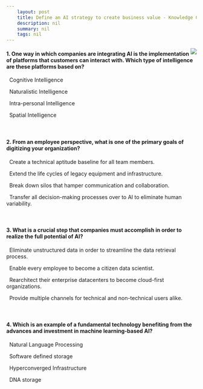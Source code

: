 ```yaml
---
    layout: post
    title: Define an AI strategy to create business value - Knowledge Check
    description: nil
    summary: nil
    tags: nil
---
```



 <a target="_blank" href="https://docs.microsoft.com/en-us/learn/modules/ai-strategy-to-create-business-value/8-knowledge-check/"><i class="fas fa-external-link-alt"></i> </a>
 <img align="right" src="https://docs.microsoft.com/en-us/learn/achievements/ai-strategy-to-create-business-value.svg">
####  1. One way in which companies are integrating AI is the implementation of platforms that customers can interact with. Which type of intelligence are these platforms based on?


<i class='fas fa-check-square' style='color: Dodgerblue;'></i> &nbsp;&nbsp;Cognitive Intelligence

<i class='far fa-square'></i> &nbsp;&nbsp;Naturalistic Intelligence

<i class='far fa-square'></i> &nbsp;&nbsp;Intra-personal Intelligence

<i class='far fa-square'></i> &nbsp;&nbsp;Spatial Intelligence
<br />
<br />
<br />

####  2. From an employee perspective, what is one of the primary goals of digitizing your organization?


<i class='far fa-square'></i> &nbsp;&nbsp;Create a technical aptitude baseline for all team members.

<i class='far fa-square'></i> &nbsp;&nbsp;Extend the life cycles of legacy equipment and infrastructure.

<i class='fas fa-check-square' style='color: Dodgerblue;'></i> &nbsp;&nbsp;Break down silos that hamper communication and collaboration.

<i class='far fa-square'></i> &nbsp;&nbsp;Transfer all decision-making processes over to AI to eliminate human variability.
<br />
<br />
<br />

####  3. What is a crucial step that companies must accomplish in order to realize the full potential of AI?


<i class='far fa-square'></i> &nbsp;&nbsp;Eliminate unstructured data in order to streamline the data retrieval process.

<i class='fas fa-check-square' style='color: Dodgerblue;'></i> &nbsp;&nbsp;Enable every employee to become a citizen data scientist.

<i class='far fa-square'></i> &nbsp;&nbsp;Rearchitect their enterprise datacenters to become cloud-first organizations.

<i class='far fa-square'></i> &nbsp;&nbsp;Provide multiple channels for technical and non-technical users alike.
<br />
<br />
<br />

####  4. Which is an example of a fundamental technology benefiting from the advances and investment in machine learning-based AI?


<i class='fas fa-check-square' style='color: Dodgerblue;'></i> &nbsp;&nbsp;Natural Language Processing

<i class='far fa-square'></i> &nbsp;&nbsp;Software defined storage

<i class='far fa-square'></i> &nbsp;&nbsp;Hyperconverged Infrastructure

<i class='far fa-square'></i> &nbsp;&nbsp;DNA storage
<br />
<br />
<br />
